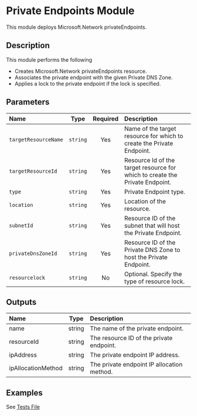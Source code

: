 # Private Endpoints Module

This module deploys Microsoft.Network privateEndpoints.

## Description

This module performs the following

- Creates Microsoft.Network privateEndpoints resource.
- Associates the private endpoint with the given Private DNS Zone.
- Applies a lock to the private endpoint if the lock is specified.

## Parameters

| Name                 | Type     | Required | Description                                                                  |
| :------------------- | :------: | :------: | :--------------------------------------------------------------------------- |
| `targetResourceName` | `string` | Yes      | Name of the target resource for which to create the Private Endpoint.        |
| `targetResourceId`   | `string` | Yes      | Resource Id of the target resource for which to create the Private Endpoint. |
| `type`               | `string` | Yes      | Private Endpoint type.                                                       |
| `location`           | `string` | Yes      | Location of the resource.                                                    |
| `subnetId`           | `string` | Yes      | Resource ID of the subnet that will host the Private Endpoint.               |
| `privateDnsZoneId`   | `string` | Yes      | Resource ID of the Private DNS Zone to host the Private Endpoint.            |
| `resourcelock`       | `string` | No       | Optional. Specify the type of resource lock.                                 |

## Outputs

| Name               | Type   | Description                                |
| :----------------- | :----: | :----------------------------------------- |
| name               | string | The name of the private endpoint.          |
| resourceId         | string | The resource ID of the private endpoint.   |
| ipAddress          | string | The private endpoint IP address.           |
| ipAllocationMethod | string | The private endpoint IP allocation method. |

## Examples

See [Tests File](test/main.test.bicep)